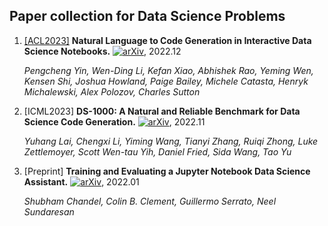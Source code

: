 ## Paper collection for Data Science Problems

1. [[ACL2023]](https://aclanthology.org/2023.acl-long.9/) **Natural Language to Code Generation in Interactive Data Science Notebooks.** [![arXiv](https://img.shields.io/badge/arXiv-2211.11501-b31b1b.svg)](https://arxiv.org/abs/2212.09248), 2022.12
   
   *Pengcheng Yin, Wen-Ding Li, Kefan Xiao, Abhishek Rao, Yeming Wen, Kensen Shi, Joshua Howland, Paige Bailey, Michele Catasta, Henryk Michalewski, Alex Polozov, Charles Sutton* 

2. [ICML2023] **DS-1000: A Natural and Reliable Benchmark for Data Science Code Generation.** [![arXiv](https://img.shields.io/badge/arXiv-2211.11501-b31b1b.svg)](https://arxiv.org/abs/2211.11501), 2022.11
   
   *Yuhang Lai, Chengxi Li, Yiming Wang, Tianyi Zhang, Ruiqi Zhong, Luke Zettlemoyer, Scott Wen-tau Yih, Daniel Fried, Sida Wang, Tao Yu* 

3. [Preprint] **Training and Evaluating a Jupyter Notebook Data Science Assistant.** [![arXiv](https://img.shields.io/badge/arXiv-2201.12901-b31b1b.svg)](https://arxiv.org/abs/2201.12901), 2022.01
   
   *Shubham Chandel, Colin B. Clement, Guillermo Serrato, Neel Sundaresan* 